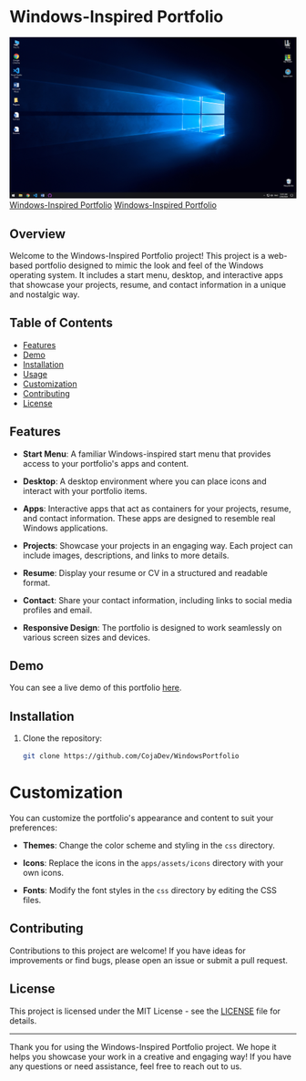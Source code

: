 # Windows-Inspired Portfolio

![Windows-Inspired Portfolio](screenshot.png)
[Windows-Inspired Portfolio](screenshot2.png)
[Windows-Inspired Portfolio](screenshot3.png)

## Overview

Welcome to the Windows-Inspired Portfolio project! This project is a web-based portfolio designed to mimic the look and feel of the Windows operating system. It includes a start menu, desktop, and interactive apps that showcase your projects, resume, and contact information in a unique and nostalgic way.

## Table of Contents

- [Features](#features)
- [Demo](#demo)
- [Installation](#installation)
- [Usage](#usage)
- [Customization](#customization)
- [Contributing](#contributing)
- [License](#license)

## Features

- **Start Menu**: A familiar Windows-inspired start menu that provides access to your portfolio's apps and content.

- **Desktop**: A desktop environment where you can place icons and interact with your portfolio items.

- **Apps**: Interactive apps that act as containers for your projects, resume, and contact information. These apps are designed to resemble real Windows applications.

- **Projects**: Showcase your projects in an engaging way. Each project can include images, descriptions, and links to more details.

- **Resume**: Display your resume or CV in a structured and readable format.

- **Contact**: Share your contact information, including links to social media profiles and email.

- **Responsive Design**: The portfolio is designed to work seamlessly on various screen sizes and devices.

## Demo

You can see a live demo of this portfolio [here](https://cojadev.github.io/WindowsPortfolio/).

## Installation

1. Clone the repository:

   ```bash
   git clone https://github.com/CojaDev/WindowsPortfolio
   ```

# Customization

You can customize the portfolio's appearance and content to suit your preferences:

- **Themes**: Change the color scheme and styling in the `css` directory.

- **Icons**: Replace the icons in the `apps/assets/icons` directory with your own icons.

- **Fonts**: Modify the font styles in the `css` directory by editing the CSS files.

## Contributing

Contributions to this project are welcome! If you have ideas for improvements or find bugs, please open an issue or submit a pull request.

## License

This project is licensed under the MIT License - see the [LICENSE](LICENSE) file for details.

---

Thank you for using the Windows-Inspired Portfolio project. We hope it helps you showcase your work in a creative and engaging way! If you have any questions or need assistance, feel free to reach out to us.
